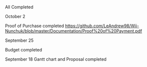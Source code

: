 All Completed



October 2

Proof of Purchase completed
https://github.com/LeAndrew98/Wii-Nunchuk/blob/master/Documentation/Proof%20of%20Payment.pdf

September 25

Budget completed


September 18
Gantt chart and Proposal completed
